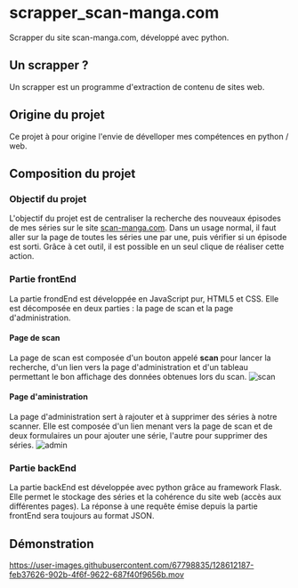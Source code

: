 # scrapper_scan-manga.com
Scrapper du site scan-manga.com, développé avec python.

## Un scrapper ?
Un scrapper est un programme d'extraction de contenu de sites web.

## Origine du projet
Ce projet à pour origine l'envie de dévelloper mes compétences en python / web.

## Composition du projet

### Objectif du projet
L'objectif du projet est de centraliser la recherche des nouveaux épisodes de mes séries sur le site [scan-manga.com](https://www.scan-manga.com).
Dans un usage normal, il faut aller sur la page de toutes les séries une par une, puis vérifier si un épisode est sorti.
Grâce à cet outil, il est possible en un seul clique de réaliser cette action.

### Partie frontEnd
La partie frondEnd est développée en JavaScript pur, HTML5 et CSS.
Elle est décomposée en deux parties : la page de scan et la page d'administration.

#### Page de scan
La page de scan est composée d'un bouton appelé **scan** pour lancer la recherche, d'un lien vers la page d'administration et d'un tableau permettant le bon affichage des données obtenues lors du scan.
![scan](https://user-images.githubusercontent.com/67798835/128612690-4abc32bb-24a9-4738-b798-4fcd9034b71c.png)

#### Page d'aministration
La page d'administration sert à rajouter et à supprimer des séries à notre scanner. Elle est composée d'un lien menant vers la page de scan et de deux formulaires un pour ajouter une série, l'autre pour supprimer des séries.
![admin](https://user-images.githubusercontent.com/67798835/128612803-50e929a0-5a2d-4ebd-b67a-f88c20d72bfb.png)

### Partie backEnd
La partie backEnd est développée avec python grâce au framework Flask. Elle permet le stockage des séries et la cohérence du site web (accès aux différentes pages). La réponse à une requête émise depuis la partie frontEnd sera toujours au format JSON.

## Démonstration
https://user-images.githubusercontent.com/67798835/128612187-feb37626-902b-4f6f-9622-687f40f9656b.mov

